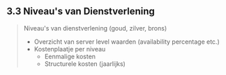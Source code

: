 ## 3.3 Niveau's van Dienstverlening

> Niveau's van dienstverlening (goud, zilver, brons)
> 
> - Overzicht van server level waarden (availability percentage etc.)
> - Kostenplaatje per niveau
> 	+ Eenmalige kosten
> 	+ Structurele kosten (jaarlijks)
